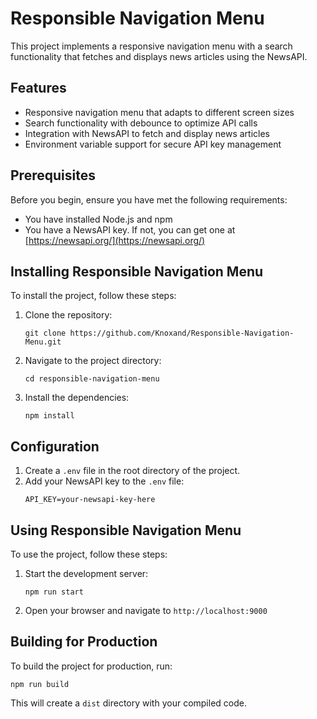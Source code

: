 # Responsible Navigation Menu

This project implements a responsive navigation menu with a search functionality that fetches and displays news articles using the NewsAPI.

## Features

- Responsive navigation menu that adapts to different screen sizes
- Search functionality with debounce to optimize API calls
- Integration with NewsAPI to fetch and display news articles
- Environment variable support for secure API key management

## Prerequisites

Before you begin, ensure you have met the following requirements:

- You have installed Node.js and npm
- You have a NewsAPI key. If not, you can get one at [https://newsapi.org/](https://newsapi.org/)

## Installing Responsible Navigation Menu

To install the project, follow these steps:

1. Clone the repository:
   ```
   git clone https://github.com/Knoxand/Responsible-Navigation-Menu.git
   ```
2. Navigate to the project directory:
   ```
   cd responsible-navigation-menu
   ```
3. Install the dependencies:
   ```
   npm install
   ```

## Configuration

1. Create a `.env` file in the root directory of the project.
2. Add your NewsAPI key to the `.env` file:
   ```
   API_KEY=your-newsapi-key-here
   ```

## Using Responsible Navigation Menu

To use the project, follow these steps:

1. Start the development server:
   ```
   npm run start
   ```
2. Open your browser and navigate to `http://localhost:9000`

## Building for Production

To build the project for production, run:

```
npm run build
```

This will create a `dist` directory with your compiled code.
